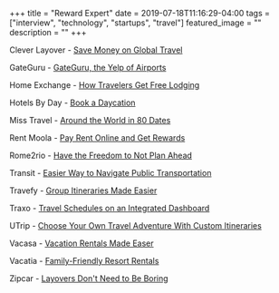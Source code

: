 +++
title =  "Reward Expert"
date = 2019-07-18T11:16:29-04:00
tags = ["interview", "technology", "startups", "travel"]
featured_image = ""
description = ""
+++

Clever Layover - [Save Money on Global Travel](https://www.rewardexpert.com/blog/cleverlayover-saves-money-on-global-travel/)

GateGuru - [GateGuru, the Yelp of Airports ](https://www.rewardexpert.com/blog/gateguru-the-yelp-of-airports/)

Home Exchange - [How Travelers Get Free Lodging](https://www.rewardexpert.com/blog/homeexchange-how-travelers-can-get-free-lodging/)

Hotels By Day - [Book a Daycation](https://www.rewardexpert.com/blog/book-a-daycation-with-hotelsbyday/)

Miss Travel - [Around the World in 80 Dates](https://www.rewardexpert.com/blog/misstravel-dating-and-global-travel/)

Rent Moola - [Pay Rent Online and Get Rewards](https://www.rewardexpert.com/blog/rent-moola-pay-rent-online-and-get-rewards/)

Rome2rio - [Have the Freedom to Not Plan Ahead](https://www.rewardexpert.com/blog/rome2rio-have-the-freedom-to-not-plan-ahead/)

Transit - [Easier Way to Navigate Public Transportation](https://www.rewardexpert.com/blog/transit-an-easier-way-to-navigate-public-transportation/)

Travefy - [Group Itineraries Made Easier](https://www.rewardexpert.com/blog/travefy-group-itinerary-planning-made-easier/)

Traxo - [Travel Schedules on an Integrated Dashboard](https://www.rewardexpert.com/blog/traxo-travel-itineraries-on-an-integrated-dashboard/)

UTrip - [Choose Your Own Travel Adventure With Custom Itineraries](https://www.rewardexpert.com/blog/utrip-choose-your-own-travel-adventure-with-custom-itineraries/)

Vacasa - [Vacation Rentals Made Easer](https://www.rewardexpert.com/blog/vacasa-vacation-rentals-made-easier/)

Vacatia - [Family-Friendly Resort Rentals](https://www.rewardexpert.com/blog/vacatia-family-friendly-resort-rentals/)

Zipcar - [Layovers Don't Need to Be Boring](https://www.rewardexpert.com/blog/airport-layovers-dont-need-to-be-boring-anymore-with-zipcar/)

